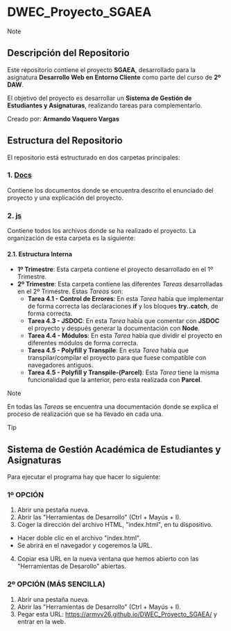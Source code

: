 # DWEC_Proyecto_SGAEA
> [!NOTE]
> ## Descripción del Repositorio
> Este repositorio contiene el proyecto **SGAEA**, desarrollado para la asignatura **Desarrollo Web en Entorno Cliente** como parte del curso de **2º DAW**.
>
> El objetivo del proyecto es desarrollar un **Sistema de Gestión de Estudiantes y Asignaturas**, realizando tareas para complementarlo.
>
> Creado por: **Armando Vaquero Vargas**

## Estructura del Repositorio
El repositorio está estructurado en dos carpetas principales:

### 1. [Docs](https://github.com/ArmVV26/DWEC_Proyecto_SGAEA/tree/main/docs)
Contiene los documentos donde se encuentra descrito el enunciado del proyecto y una explicación del proyecto.

### 2. [js](https://github.com/ArmVV26/DWEC_Proyecto_SGAEA/tree/main/js)
Contiene todos los archivos donde se ha realizado el proyecto. La organización de esta carpeta es la siguiente:

#### 2.1. Estructura Interna
- **1º Trimestre**: Esta carpeta contiene el proyecto desarrollado en el 1º Trimestre.
- **2º Trimestre**: Esta carpeta contiene las diferentes *Tareas* desarrolladas en el 2º Trimestre. Estas *Tareas* son:
    + **Tarea 4.1 - Control de Errores**: En esta *Tarea* había que implementar de forma correcta las declaraciones **if** y los bloques **try..catch**, de forma correcta.
    + **Tarea 4.3 - JSDOC**: En esta *Tarea* había que comentar con **JSDOC** el proyecto y después generar la documentación con **Node**.
    + **Tarea 4.4 - Módulos**: En esta *Tarea* había que dividir el proyecto en diferentes módulos de forma correcta.
    + **Tarea 4.5 - Polyfill y Transpile**: En esta *Tarea* había que transpilar/compilar el proyecto para que fuese compatible con navegadores antiguos.
    + **Tarea 4.5 - Polyfill y Transpile-(Parcel)**: Esta *Tarea* tiene la misma funcionalidad que la anterior, pero esta realizada con **Parcel**.

> [!NOTE]
> En todas las *Tareas* se encuentra una documentación donde se explica el proceso de realización que se ha llevado en cada una.


> [!TIP]
> ## Sistema de Gestión Académica de Estudiantes y Asignaturas
> Para ejecutar el programa hay que hacer lo siguiente:
> ### 1º OPCIÓN
> 1. Abrir una pestaña nueva.
> 2. Abrir las "Herramientas de Desarrollo" (Ctrl + Mayús + I).
> 3. Coger la dirección del archivo HTML, "index.html", en tu dispositivo.
> -  Hacer doble clic en el archivo "index.html".
> -  Se abrirá en el navegador y cogeremos la URL.
> 4. Copiar esa URL en la nueva ventana que hemos abierto con las "Herramientas de Desarollo" abiertas.
>
> ### 2º OPCIÓN (MÁS SENCILLA)
> 1. Abrir una pestaña nueva.
> 2. Abrir las "Herramientas de Desarrollo" (Ctrl + Mayús + I).
> 3. Pegar esta URL: https://armvv26.github.io/DWEC_Proyecto_SGAEA/ y entrar en la web.
